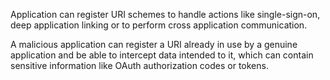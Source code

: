 Application can register URI schemes to handle actions like single-sign-on, deep
application linking or to perform cross application communication.

A malicious application can register a URI already in use by a genuine application
and be able to intercept data intended to it, which can contain sensitive information
like OAuth authorization codes or tokens.
